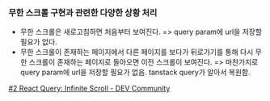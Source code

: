 
### 무한 스크롤 구현과 관련한 다양한 상황 처리


- 무한 스크롤은 새로고침하면 처음부터 보여진다. => query param에 url을 저장할 필요가 없다.
- 무한 스크롤이 존재하는 페이지에서 다른 페이지를 보다가 뒤로가기를 통해 다시 무한 스크롤이 존재하는 페이지로 돌아오면 이전 스크롤이 보여진다. => 마찬가지로 query param에 url을 저장할 필요가 없음. tanstack query가 알아서 복원함.


[#2 React Query: Infinite Scroll - DEV Community](https://dev.to/kevin-uehara/2-react-query-infinite-scroll-1mg8)